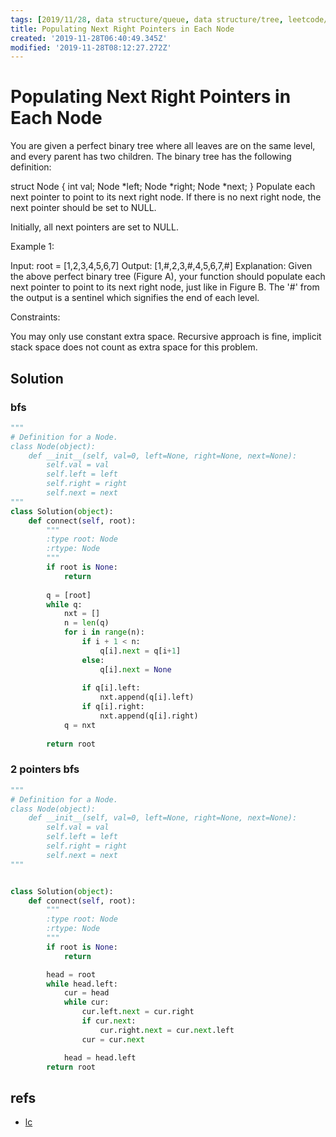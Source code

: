 ```yaml
---
tags: [2019/11/28, data structure/queue, data structure/tree, leetcode/116, method/traversal/bfs/pointer]
title: Populating Next Right Pointers in Each Node
created: '2019-11-28T06:40:49.345Z'
modified: '2019-11-28T08:12:27.272Z'
---
```


# Populating Next Right Pointers in Each Node

You are given a perfect binary tree where all leaves are on the same level, and every parent has two children. The binary tree has the following definition:

struct Node {
  int val;
  Node *left;
  Node *right;
  Node *next;
}
Populate each next pointer to point to its next right node. If there is no next right node, the next pointer should be set to NULL.

Initially, all next pointers are set to NULL.

 

Example 1:



Input: root = [1,2,3,4,5,6,7]
Output: [1,#,2,3,#,4,5,6,7,#]
Explanation: Given the above perfect binary tree (Figure A), your function should populate each next pointer to point to its next right node, just like in Figure B. The '#' from the output is a sentinel which signifies the end of each level.
 

Constraints:

You may only use constant extra space.
Recursive approach is fine, implicit stack space does not count as extra space for this problem.

## Solution

### bfs

```python
"""
# Definition for a Node.
class Node(object):
    def __init__(self, val=0, left=None, right=None, next=None):
        self.val = val
        self.left = left
        self.right = right
        self.next = next
"""
class Solution(object):
    def connect(self, root):
        """
        :type root: Node
        :rtype: Node
        """
        if root is None:
            return
        
        q = [root]
        while q:
            nxt = []
            n = len(q)
            for i in range(n):
                if i + 1 < n:
                    q[i].next = q[i+1]
                else:
                    q[i].next = None
                
                if q[i].left:
                    nxt.append(q[i].left)
                if q[i].right:
                    nxt.append(q[i].right)
            q = nxt
        
        return root
```

### 2 pointers bfs

```python
"""
# Definition for a Node.
class Node(object):
    def __init__(self, val=0, left=None, right=None, next=None):
        self.val = val
        self.left = left
        self.right = right
        self.next = next
"""


class Solution(object):
    def connect(self, root):
        """
        :type root: Node
        :rtype: Node
        """
        if root is None:
            return

        head = root
        while head.left:
            cur = head
            while cur:
                cur.left.next = cur.right
                if cur.next:
                    cur.right.next = cur.next.left
                cur = cur.next

            head = head.left
        return root

```

## refs 

* [lc](https://leetcode.com/problems/populating-next-right-pointers-in-each-node/)
